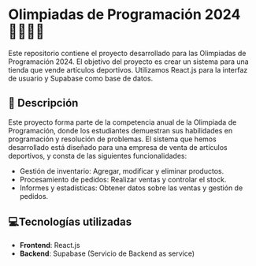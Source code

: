 # Olimpiadas de Programación 2024 👨‍💻👩‍💻

Este repositorio contiene el proyecto desarrollado para las Olimpiadas de Programación 2024. El objetivo del proyecto es crear un sistema para una tienda que vende artículos deportivos. Utilizamos React.js para la interfaz de usuario y Supabase como base de datos.

## 📖 Descripción

Este proyecto forma parte de la competencia anual de la Olimpiada de Programación, donde los estudiantes demuestran sus habilidades en programación y resolución de problemas. El sistema que hemos desarrollado está diseñado para una empresa de venta de artículos deportivos, y consta de las siguientes funcionalidades:

- Gestión de inventario: Agregar, modificar y eliminar productos.
- Procesamiento de pedidos: Realizar ventas y controlar el stock.
- Informes y estadísticas: Obtener datos sobre las ventas y gestión de pedidos.

## 💻Tecnologías utilizadas

- **Frontend**: React.js
- **Backend**: Supabase (Servicio de Backend as service)
